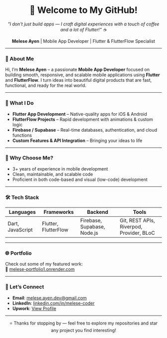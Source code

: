 <h1 align="center">👋 Welcome to My GitHub!</h1>

<p align="center">
  <em>"I don't just build apps — I craft digital experiences with a touch of coffee and a lot of Flutter!" ☕</em>
</p>

<p align="center">
  <strong>Melese Ayen</strong> | Mobile App Developer | Flutter & FlutterFlow Specialist
</p>

---

### 📱 About Me

Hi, I’m **Melese Ayen** – a passionate **Mobile App Developer** focused on building smooth, responsive, and scalable mobile applications using **Flutter** and **FlutterFlow**. I turn ideas into beautiful digital products that are fast, functional, and ready for the real world.

---

### 🚀 What I Do

- **Flutter App Development** – Native-quality apps for iOS & Android  
- **FlutterFlow Projects** – Rapid development with animations & custom logic  
- **Firebase / Supabase** – Real-time databases, authentication, and cloud functions  
- **Custom Features & API Integration** – Bringing your ideas to life

---

### 💼 Why Choose Me?

- 3+ years of experience in mobile development  
- Clean, maintainable, and scalable code  
- Proficient in both code-based and visual (low-code) development

---

### 🛠️ Tech Stack

| Languages       | Frameworks         | Backend                 | Tools                            |
|-----------------|--------------------|-------------------------|---------------------------------|
| Dart, JavaScript| Flutter, FlutterFlow| Firebase, Supabase, Node.js | Git, REST APIs, Riverpod, Provider, BLoC |

---

### 🌐 Portfolio

Check out some of my featured work:  
🔗 <a href="https://melese-portfolio1.onrender.com" target="_blank" rel="noopener noreferrer">melese-portfolio1.onrender.com</a>

---

### 🤝 Let’s Connect

- **Email**: <a href="mailto:melese.ayen.dev@gmail.com" target="_blank" rel="noopener noreferrer">melese.ayen.dev@gmail.com</a>  
- **LinkedIn**: <a href="https://www.linkedin.com/in/melese-coder" target="_blank" rel="noopener noreferrer">linkedin.com/in/melese-coder</a>
- **Upwork**: <a href="https://www.upwork.com/freelancers/~01df37bb449b1102cb?mp_source=share" target="_blank" rel="noopener noreferrer">View Profile</a>  

---

<p align="center">
  ⭐ Thanks for stopping by — feel free to explore my repositories and star any project you find interesting!
</p>
